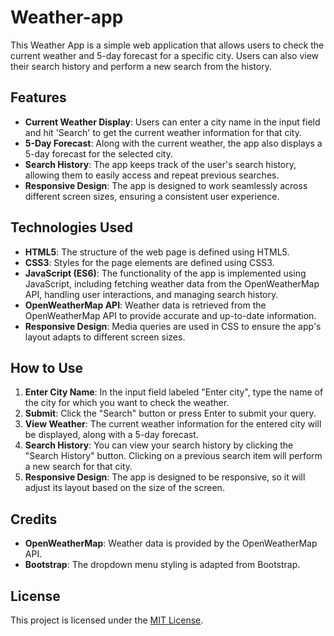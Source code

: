 # Weather-app

This Weather App is a simple web application that allows users to check the current weather and 5-day forecast for a specific city. Users can also view their search history and perform a new search from the history.

## Features

- **Current Weather Display**: Users can enter a city name in the input field and hit 'Search' to get the current weather information for that city.
- **5-Day Forecast**: Along with the current weather, the app also displays a 5-day forecast for the selected city.
- **Search History**: The app keeps track of the user's search history, allowing them to easily access and repeat previous searches.
- **Responsive Design**: The app is designed to work seamlessly across different screen sizes, ensuring a consistent user experience.

## Technologies Used

- **HTML5**: The structure of the web page is defined using HTML5.
- **CSS3**: Styles for the page elements are defined using CSS3.
- **JavaScript (ES6)**: The functionality of the app is implemented using JavaScript, including fetching weather data from the OpenWeatherMap API, handling user interactions, and managing search history.
- **OpenWeatherMap API**: Weather data is retrieved from the OpenWeatherMap API to provide accurate and up-to-date information.
- **Responsive Design**: Media queries are used in CSS to ensure the app's layout adapts to different screen sizes.

## How to Use

1. **Enter City Name**: In the input field labeled "Enter city", type the name of the city for which you want to check the weather.
2. **Submit**: Click the "Search" button or press Enter to submit your query.
3. **View Weather**: The current weather information for the entered city will be displayed, along with a 5-day forecast.
4. **Search History**: You can view your search history by clicking the "Search History" button. Clicking on a previous search item will perform a new search for that city.
5. **Responsive Design**: The app is designed to be responsive, so it will adjust its layout based on the size of the screen.

## Credits

- **OpenWeatherMap**: Weather data is provided by the OpenWeatherMap API.
- **Bootstrap**: The dropdown menu styling is adapted from Bootstrap.

## License

This project is licensed under the [MIT License](LICENSE).
